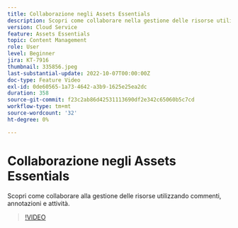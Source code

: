 ```yaml
---
title: Collaborazione negli Assets Essentials
description: Scopri come collaborare nella gestione delle risorse utilizzando commenti, annotazioni e attività.
version: Cloud Service
feature: Assets Essentials
topic: Content Management
role: User
level: Beginner
jira: KT-7916
thumbnail: 335856.jpeg
last-substantial-update: 2022-10-07T00:00:00Z
doc-type: Feature Video
exl-id: 0de60565-1a73-4642-a3b9-1625e25ea2dc
duration: 358
source-git-commit: f23c2ab86d42531113690df2e342c65060b5c7cd
workflow-type: tm+mt
source-wordcount: '32'
ht-degree: 0%

---
```


# Collaborazione negli Assets Essentials

Scopri come collaborare alla gestione delle risorse utilizzando commenti, annotazioni e attività.

>[!VIDEO](https://video.tv.adobe.com/v/335856?quality=12&learn=on)
